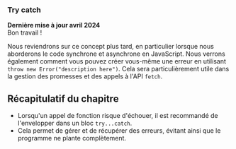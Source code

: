 ### Try catch

**Dernière mise à jour avril 2024**  
Bon travail !

Nous reviendrons sur ce concept plus tard, en particulier lorsque nous aborderons le code synchrone et asynchrone en JavaScript. Nous verrons également comment vous pouvez créer vous-même une erreur en utilisant `throw new Error("description here")`. Cela sera particulièrement utile dans la gestion des promesses et des appels à l'API `fetch`.

## Récapitulatif du chapitre

- Lorsqu'un appel de fonction risque d'échouer, il est recommandé de l'envelopper dans un bloc `try...catch`.
- Cela permet de gérer et de récupérer des erreurs, évitant ainsi que le programme ne plante complètement.
```

